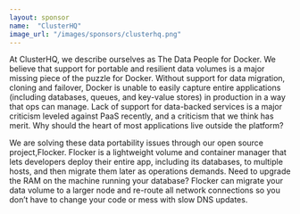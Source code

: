 ```yaml
---
layout: sponsor
name:  "ClusterHQ"
image_url: "/images/sponsors/clusterhq.png"
---
```

At ClusterHQ, we describe ourselves as The Data People for Docker. We believe that support for portable and resilient data volumes is a major missing piece of the puzzle for Docker. Without support for data migration, cloning and failover, Docker is unable to easily capture entire applications (including databases, queues, and key-value stores) in production in a way that ops can manage. Lack of support for data-backed services is a major criticism leveled against PaaS recently, and a criticism that we think has merit. Why should the heart of most applications live outside the platform?

We are solving these data portability issues through our open source project,Flocker. Flocker is a lightweight volume and container manager that lets developers deploy their entire app, including its databases, to multiple hosts, and then migrate them later as operations demands. Need to upgrade the RAM on the machine running your database?  Flocker can migrate your data volume to a larger node and re-route all network connections so you don’t have to change your code or mess with slow DNS updates.
